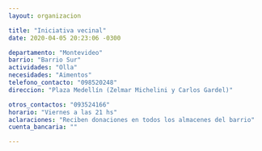 ```yaml
---
layout: organizacion

title: "Iniciativa vecinal"
date: 2020-04-05 20:23:06 -0300

departamento: "Montevideo"
barrio: "Barrio Sur"
actividades: "Olla"
necesidades: "Aimentos"
telefono_contacto: "098520248"
direccion: "Plaza Medellín (Zelmar Michelini y Carlos Gardel)"

otros_contactos: "093524166"
horario: "Viernes a las 21 hs"
aclaraciones: "Reciben donaciones en todos los almacenes del barrio"
cuenta_bancaria: ""

---
```

